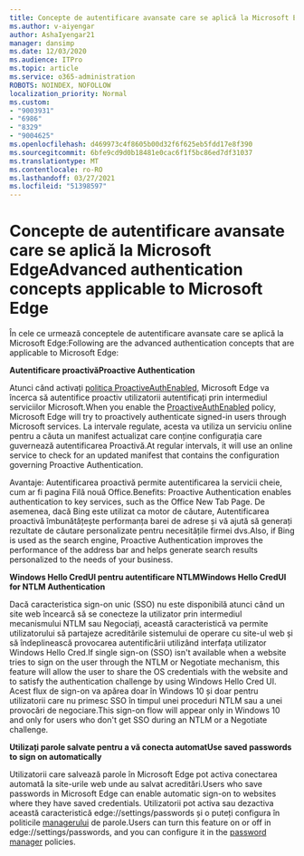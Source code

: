 ```yaml
---
title: Concepte de autentificare avansate care se aplică la Microsoft Edge
ms.author: v-aiyengar
author: AshaIyengar21
manager: dansimp
ms.date: 12/03/2020
ms.audience: ITPro
ms.topic: article
ms.service: o365-administration
ROBOTS: NOINDEX, NOFOLLOW
localization_priority: Normal
ms.custom:
- "9003931"
- "6986"
- "8329"
- "9004625"
ms.openlocfilehash: d469973c4f8605b00d32f6f625eb5fdd17e8f390
ms.sourcegitcommit: 6bfe9cd9d0b18481e0cac6f1f5bc86ed7df31037
ms.translationtype: MT
ms.contentlocale: ro-RO
ms.lasthandoff: 03/27/2021
ms.locfileid: "51398597"
---
```

# <a name="advanced-authentication-concepts-applicable-to-microsoft-edge"></a><span data-ttu-id="10207-102">Concepte de autentificare avansate care se aplică la Microsoft Edge</span><span class="sxs-lookup"><span data-stu-id="10207-102">Advanced authentication concepts applicable to Microsoft Edge</span></span>

<span data-ttu-id="10207-103">În cele ce urmează conceptele de autentificare avansate care se aplică la Microsoft Edge:</span><span class="sxs-lookup"><span data-stu-id="10207-103">Following are the advanced authentication concepts that are applicable to Microsoft Edge:</span></span>

<span data-ttu-id="10207-104">**Autentificare proactivă**</span><span class="sxs-lookup"><span data-stu-id="10207-104">**Proactive Authentication**</span></span>

<span data-ttu-id="10207-105">Atunci când activați [politica ProactiveAuthEnabled,](https://go.microsoft.com/fwlink/?linkid=2134621) Microsoft Edge va încerca să autentifice proactiv utilizatorii autentificați prin intermediul serviciilor Microsoft.</span><span class="sxs-lookup"><span data-stu-id="10207-105">When you enable the [ProactiveAuthEnabled](https://go.microsoft.com/fwlink/?linkid=2134621) policy, Microsoft Edge will try to proactively authenticate signed-in users through Microsoft services.</span></span> <span data-ttu-id="10207-106">La intervale regulate, acesta va utiliza un serviciu online pentru a căuta un manifest actualizat care conține configurația care guvernează autentificarea Proactivă.</span><span class="sxs-lookup"><span data-stu-id="10207-106">At regular intervals, it will use an online service to check for an updated manifest that contains the configuration governing Proactive Authentication.</span></span>

<span data-ttu-id="10207-107">Avantaje: Autentificarea proactivă permite autentificarea la servicii cheie, cum ar fi pagina Filă nouă Office.</span><span class="sxs-lookup"><span data-stu-id="10207-107">Benefits: Proactive Authentication enables authentication to key services, such as the Office New Tab Page.</span></span> <span data-ttu-id="10207-108">De asemenea, dacă Bing este utilizat ca motor de căutare, Autentificarea proactivă îmbunătățește performanța barei de adrese și vă ajută să generați rezultate de căutare personalizate pentru necesitățile firmei dvs.</span><span class="sxs-lookup"><span data-stu-id="10207-108">Also, if Bing is used as the search engine, Proactive Authentication improves the performance of the address bar and helps generate search results personalized to the needs of your business.</span></span>

<span data-ttu-id="10207-109">**Windows Hello CredUI pentru autentificare NTLM**</span><span class="sxs-lookup"><span data-stu-id="10207-109">**Windows Hello CredUI for NTLM Authentication**</span></span>

<span data-ttu-id="10207-110">Dacă caracteristica sign-on unic (SSO) nu este disponibilă atunci când un site web încearcă să se conecteze la utilizator prin intermediul mecanismului NTLM sau Negociați, această caracteristică va permite utilizatorului să partajeze acreditările sistemului de operare cu site-ul web și să îndeplinească provocarea autentificării utilizând interfața utilizator Windows Hello Cred.</span><span class="sxs-lookup"><span data-stu-id="10207-110">If single sign-on (SSO) isn't available when a website tries to sign on the user through the NTLM or Negotiate mechanism, this feature will allow the user to share the OS credentials with the website and to satisfy the authentication challenge by using Windows Hello Cred UI.</span></span> <span data-ttu-id="10207-111">Acest flux de sign-on va apărea doar în Windows 10 și doar pentru utilizatorii care nu primesc SSO în timpul unei proceduri NTLM sau a unei provocări de negociare.</span><span class="sxs-lookup"><span data-stu-id="10207-111">This sign-on flow will appear only in Windows 10 and only for users who don't get SSO during an NTLM or a Negotiate challenge.</span></span>

<span data-ttu-id="10207-112">**Utilizați parole salvate pentru a vă conecta automat**</span><span class="sxs-lookup"><span data-stu-id="10207-112">**Use saved passwords to sign on automatically**</span></span>

<span data-ttu-id="10207-113">Utilizatorii care salvează parole în Microsoft Edge pot activa conectarea automată la site-urile web unde au salvat acreditări.</span><span class="sxs-lookup"><span data-stu-id="10207-113">Users who save passwords in Microsoft Edge can enable automatic sign-on to websites where they have saved credentials.</span></span> <span data-ttu-id="10207-114">Utilizatorii pot activa sau dezactiva această caracteristică edge://settings/passwords și o puteți configura în politicile [managerului](https://go.microsoft.com/fwlink/?linkid=2134622) de parole.</span><span class="sxs-lookup"><span data-stu-id="10207-114">Users can turn this feature on or off in edge://settings/passwords, and you can configure it in the [password manager](https://go.microsoft.com/fwlink/?linkid=2134622) policies.</span></span>
